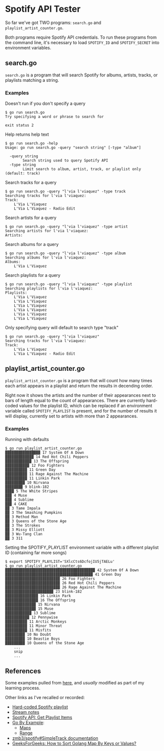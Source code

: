 # Spotify API Tester

So far we've got TWO programs: `search.go` and `playlist_artist_counter.go`.

Both programs require Spotify API credentials. To run these programs from the command line, it's necessary to load `SPOTIFY_ID` and `SPOTIFY_SECRET` into environment variables.

## search.go

`search.go` is a program that will search Spotify for albums, artists, tracks, or playlists matching a string.

### Examples

Doesn't run if you don't specify a query

```text
$ go run search.go
Try specifying a word or phrase to search for

exit status 2
```

Help returns help text

```text
$ go run search.go -help
Usage: go run search.go -query "search string" [-type "album"]

  -query string
        Search string used to query Spotify API
  -type string
        Limit search to album, artist, track, or playlist only (default: track)
```

Search tracks for a query

```text
$ go run search.go -query "l'via l'viaquez" -type track
Searching tracks for l'via l'viaquez:
Track:
    L'Via L'Viaquez
    L'Via L'Viaquez - Radio Edit
```

Search artists for a query

```text
$ go run search.go -query "l'via l'viaquez" -type artist
Searching artists for l'via l'viaquez:
Artists:
```

Search albums for a query

```text
$ go run search.go -query "l'via l'viaquez" -type album
Searching albums for l'via l'viaquez:
Albums:
    L'Via L'Viaquez
```

Search playlists for a query

```text
$ go run search.go -query "l'via l'viaquez" -type playlist
Searching playlists for l'via l'viaquez:
Playlists:
    L'Via L'Viaquez
    L'Via L'Viaquez
    L'Via L'Viaquez
    L'Via L'Viaquez
    L'Via L'Viaquez
    L'Via L'Viaquez
```

Only specifying query will default to search type "track"

```text
$ go run search.go -query "l'via l'viaquez"
Searching tracks for l'via l'viaquez:
Track:
    L'Via L'Viaquez
    L'Via L'Viaquez - Radio Edit
```

## playlist_artist_counter.go

`playlist_artist_counter.go` is a program that will count how many times each artist appears in a playlist and return the results in decending order.

Right now it shows the artists and the number of their appearances next to bars of length equal to the count of appearances. There are currently hard-coded values for the playlist ID, which can be replaced if an environment variable called `SPOTIFY_PLAYLIST` is present, and for the number of results it will display, currently set to artists with more than 2 appearances.

### Examples

Running with defaults

```text
$ go run playlist_artist_counter.go
▓▓▓▓▓▓▓▓▓▓▓▓▓▓▓▓ 17 System Of A Down
▓▓▓▓▓▓▓▓▓▓▓▓▓ 14 Red Hot Chili Peppers
▓▓▓▓▓▓▓▓▓▓▓▓ 13 The Offspring
▓▓▓▓▓▓▓▓▓▓▓ 12 Foo Fighters
▓▓▓▓▓▓▓▓▓▓ 11 Green Day
▓▓▓▓▓▓▓▓▓▓ 11 Rage Against The Machine
▓▓▓▓▓▓▓▓▓▓ 11 Linkin Park
▓▓▓▓▓▓▓▓▓ 10 Nirvana
▓▓▓▓▓▓▓▓ 9 blink-182
▓▓▓▓ 5 The White Stripes
▓▓▓ 4 Muse
▓▓▓ 4 Sublime
▓▓▓ 4 CAKE
▓▓ 3 Tame Impala
▓▓ 3 The Smashing Pumpkins
▓▓ 3 Method Man
▓▓ 3 Queens of the Stone Age
▓▓ 3 The Strokes
▓▓ 3 Missy Elliott
▓▓ 3 Wu-Tang Clan
▓▓ 3 311
```

Setting the SPOTIFY_PLAYLIST environment variable with a different playlist ID (containing far more songs)

```text
$ export SPOTIFY_PLAYLIST='5XlcCts6DcfojIU5jTAELu'
$ go run playlist_artist_counter.go
▓▓▓▓▓▓▓▓▓▓▓▓▓▓▓▓▓▓▓▓▓▓▓▓▓▓▓▓▓▓▓▓▓▓▓▓▓▓▓▓▓ 42 System Of A Down
▓▓▓▓▓▓▓▓▓▓▓▓▓▓▓▓▓▓▓▓▓▓▓▓▓▓▓▓▓▓▓▓▓▓▓▓▓▓▓▓ 41 Green Day
▓▓▓▓▓▓▓▓▓▓▓▓▓▓▓▓▓▓▓▓▓▓▓▓▓ 26 Foo Fighters
▓▓▓▓▓▓▓▓▓▓▓▓▓▓▓▓▓▓▓▓▓▓▓▓▓ 26 Red Hot Chili Peppers
▓▓▓▓▓▓▓▓▓▓▓▓▓▓▓▓▓▓▓▓▓▓▓▓▓ 26 Rage Against The Machine
▓▓▓▓▓▓▓▓▓▓▓▓▓▓▓▓▓▓▓▓▓▓ 23 blink-182
▓▓▓▓▓▓▓▓▓▓▓▓▓▓▓ 16 Linkin Park
▓▓▓▓▓▓▓▓▓▓▓▓▓▓▓ 16 The Offspring
▓▓▓▓▓▓▓▓▓▓▓▓▓▓ 15 Nirvana
▓▓▓▓▓▓▓▓▓▓▓▓▓▓ 15 Muse
▓▓▓▓▓▓▓▓▓▓▓▓ 13 Sublime
▓▓▓▓▓▓▓▓▓▓▓ 12 Pennywise
▓▓▓▓▓▓▓▓▓▓ 11 Arctic Monkeys
▓▓▓▓▓▓▓▓▓▓ 11 Minor Threat
▓▓▓▓▓▓▓▓▓▓ 11 Misfits
▓▓▓▓▓▓▓▓▓ 10 No Doubt
▓▓▓▓▓▓▓▓▓ 10 Beastie Boys
▓▓▓▓▓▓▓▓▓ 10 Queens of the Stone Age
    ...
    snip
    ...
```

## References

Some examples pulled from [here](https://github.com/zmb3/spotify/blob/master/examples/), and *usually* modified as part of my learning process.

Other links as I've recalled or recorded:

* [Hard-coded Spotify playlist](https://open.spotify.com/playlist/4APcFEwscoVfmwJelij53o)
* [Stream notes](https://github.com/conflabermits/Scripts/blob/main/stream/pilot/009/notes.md)
* [Spotify API: Get Playlist Items](https://developer.spotify.com/documentation/web-api/reference/#/operations/get-playlists-tracks)
* [Go By Example](https://gobyexample.com):
  * [Maps](https://gobyexample.com/maps)
  * [Range](https://gobyexample.com/range)
* [zmb3/spotify#SimpleTrack documentation](https://pkg.go.dev/github.com/zmb3/spotify#SimpleTrack)
* [GeeksForGeeks: How to Sort Golang Map By Keys or Values?](https://www.geeksforgeeks.org/how-to-sort-golang-map-by-keys-or-values)
